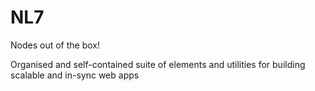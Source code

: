 # NL7

Nodes out of the box! 

Organised and self-contained suite of elements and utilities for building scalable and in-sync web apps
